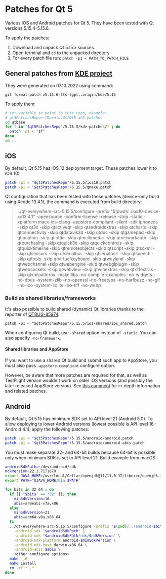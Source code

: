 # Patches for Qt 5

Various iOS and Android patches for Qt 5. They have been tested with Qt versions 5.15.4-5.15.6.

To apply the patches:

1. Download and unpack Qt 5.15.x sources.
2. Open terminal and `cd` to the unpacked directory.
3. For every patch file run: `patch -p1 < PATH_TO_PATCH_FILE`

## General patches from [KDE project](https://community.kde.org/Qt5PatchCollection)

They were generated on 07.10.2022 using command:

    git format-patch v5.15.6-lts-lgpl..origin/kde/5.15

To apply them:

```bash
# set variable to point to this repo, example:
# qt5PatchesRepo=~/Downloads/Qt5-iOS-patches
cd qtbase
for f in "$qt5PatchesRepo"/5.15.5/kde-patches/* ; do
  patch -p1 < "$f"
done
cd ..
```

## iOS

By default, Qt 5.15 has iOS 12 deployment target. These patches lower it to iOS 10:

```bash
patch -p1 < "$qt5PatchesRepo"/5.15.5/ios10.patch
patch -p1 < "$qt5PatchesRepo"/5.15.5/qmake.patch
```

Qt configuration that has been tested with these patches (device-only build using Xcode 13.4.1), the command is executed from build directory:

> ../qt-everywhere-src-5.15.5/configure -prefix "$(pwd)/../ios10-device-xc13.4.1" -opensource -confirm-license -release -strip -static -xplatform macx-ios-clang -appstore-compliant -silent -sdk iphoneos -skip qt3d -skip qtactiveqt -skip qtandroidextras -skip qtcharts -skip qtconnectivity -skip qtdatavis3d -skip qtdoc -skip qtgamepad -skip qtlocation -skip qtlottie -skip qtmultimedia -skip qtnetworkauth -skip qtpurchasing -skip qtquick3d -skip qtquickcontrols -skip qtquicktimeline -skip qtremoteobjects -skip qtscript -skip qtscxml -skip qtsensors -skip qtserialbus -skip qtserialport -skip qtspeech -skip qttools -skip qtvirtualkeyboard -skip qtwayland -skip qtwebchannel -skip qtwebengine -skip qtwebglplugin -skip qtwebsockets -skip qtwebview -skip qtwinextras -skip qtx11extras -skip qtxmlpatterns -make libs -no-compile-examples -no-widgets -no-dbus -system-zlib -no-openssl -no-freetype -no-harfbuzz -no-gif -no-ico -system-sqlite -no-tiff -no-webp

### Build as shared libraries/frameworks

It's also possible to build shared (dynamic) Qt libraries thanks to the reporter of [QTBUG-85974](https://bugreports.qt.io/browse/QTBUG-85974):

    patch -p1 < "$qt5PatchesRepo"/5.15.5/ios-shared/ios_shared.patch

When configuring Qt build, use `-shared` option instead of `-static`. You can also specify `-no-framework`.

#### Shared libraries and AppStore

If you want to use a shared Qt build and submit such app to AppStore, you must also pass `-appstore-compliant` configure option.

However, be aware that more patches are required for that, as well as TestFlight version wouldn't work on older iOS versions (and possibly the later released AppStore version). See [this comment](https://bugreports.qt.io/browse/QTBUG-85974?focusedCommentId=662672&page=com.atlassian.jira.plugin.system.issuetabpanels:comment-tabpanel#comment-662672) for in-depth information and related patches.

## Android

By default, Qt 5.15 has minimum SDK set to API level 21 (Android 5.0). To allow deploying to lower Android versions (lowest possible is API level 16 - Android 4.1), apply the following patches:

```bash
patch -p1 < "$qt5PatchesRepo"/5.15.5/android/android.patch
patch -p1 < "$qt5PatchesRepo"/5.15.5/android/android-abis.patch
```

You must make separate 32- and 64-bit builds because 64-bit is possible only when minimum SDK is set to API level 21. Build example from macOS:

```bash
androidSdkPath=~/dev/android/sdk
ndkVersion=22.1.7171670
export JAVA_HOME=/usr/local/Cellar/openjdk@11/11.0.12/libexec/openjdk.jdk/Contents/Home
export PATH="$JAVA_HOME/bin:$PATH"

for bits in 32 64 ; do
  if [[ "$bits" == "32" ]]; then
    minSdkVersion=16
    abis=armeabi-v7a,x86
  else
    minSdkVersion=21
    abis=arm64-v8a,x86_64
  fi
  ../qt-everywhere-src-5.15.5/configure -prefix "$(pwd)/../android-$bits" -shared \
    -android-sdk "$androidSdkPath" \
    -android-ndk "$androidSdkPath/ndk/$ndkVersion" \
    -android-ndk-platform android-$minSdkVersion \
    -android-ndk-host darwin-x86_64 \
    -android-abis $abis \
    <other configure options>
  make -j6
  make install
  rm -rf * .*
done
```
